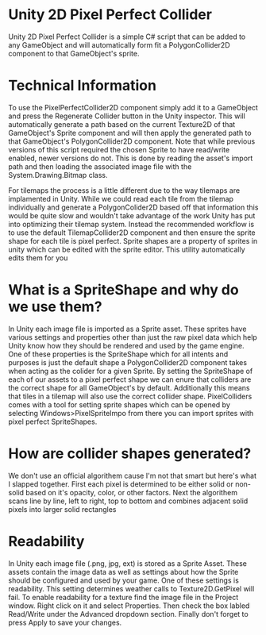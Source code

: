 # Unity 2D Pixel Perfect Collider
Unity 2D Pixel Perfect Collider is a simple C# script that can be added to any GameObject and will automatically form fit a PolygonCollider2D component to that GameObject's sprite.

# Technical Information
To use the PixelPerfectCollider2D component simply add it to a GameObject and press the Regenerate Collider button in the Unity inspector. This will automatically generate a path based on the current Texture2D of that GameObject's Sprite component and will then apply the generated path to that GameObject's PolygonCollider2D component. Note that while previous versions of this script required the chosen Sprite to have read/write enabled, newer versions do not. This is done by reading the asset's import path and then loading the associated image file with the System.Drawing.Bitmap class.

For tilemaps the process is a little different due to the way tilemaps are implamented in Unity. While we could read each tile from the tilemap individually and generate a PolygonColider2D based off that information this would be quite slow and wouldn't take advantage of the work Unity has put into optimizing their tilemap system. Instead the recommended workflow is to use the default TilemapCollider2D component and then ensure the sprite shape for each tile is pixel perfect. Sprite shapes are a property of sprites in unity which can be edited with the sprite editor. This utility automatically edits them for you 

# What is a SpriteShape and why do we use them?
In Unity each image file is imported as a Sprite asset. These sprites have various settings and properties other than just the raw pixel data which help Unity know how they should be rendered and used by the game engine. One of these properties is the SpriteShape which for all intents and purposes is just the default shape a PolygonCollider2D component takes when acting as the colider for a given Sprite. By setting the SpriteShape of each of our assets to a pixel perfect shape we can enure that colliders are the correct shape for all GameObject's by default. Additionally this means that tiles in a tilemap will also use the correct collider shape. PixelColliders comes with a tool for setting sprite shapes which can be opened by selecting Windows>PixelSpriteImpo from there you can import sprites with pixel perfect SpriteShapes.

# How are collider shapes generated?
We don't use an official algorithem cause I'm not that smart but here's what I slapped together. First each pixel is determined to be either solid or non-solid based on it's opacity, color, or other factors. Next the algorithem scans line by line, left to right, top to bottom and combines adjacent solid pixels into larger solid rectangles

# Readability
In Unity each image file (.png, jpg, ext) is stored as a Sprite Asset. These assets contain the image data as well as settings about how the Sprite should be configured and used by your game. One of these settings is readability. This setting determines weather calls to Texture2D.GetPixel will fail. To enable readability for a texture find the image file in the Project window. Right click on it and select Properties. Then check the box labled Read/Write under the Advanced dropdown section. Finally don't forget to press Apply to save your changes.